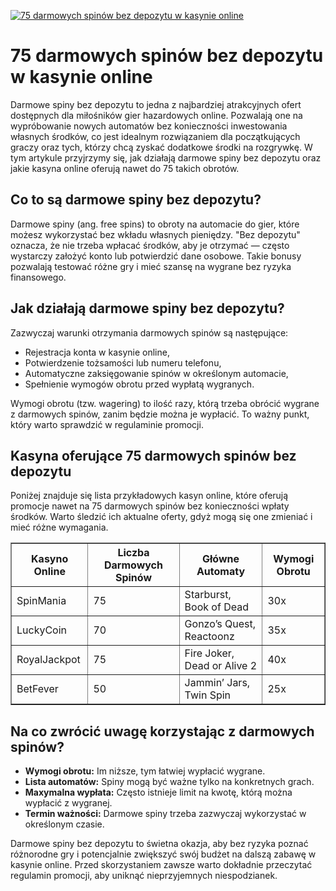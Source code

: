 [![75 darmowych spinów bez depozytu w kasynie online](https://123-caf.pages.dev/gitsignup.png)](https://vrmoo.ru/Bt82HjjY)

<h1>75 darmowych spinów bez depozytu w kasynie online</h1> <p>Darmowe spiny bez depozytu to jedna z najbardziej atrakcyjnych ofert dostępnych dla miłośników gier hazardowych online. Pozwalają one na wypróbowanie nowych automatów bez konieczności inwestowania własnych środków, co jest idealnym rozwiązaniem dla początkujących graczy oraz tych, którzy chcą zyskać dodatkowe środki na rozgrywkę. W tym artykule przyjrzymy się, jak działają darmowe spiny bez depozytu oraz jakie kasyna online oferują nawet do 75 takich obrotów.</p>  <h2>Co to są darmowe spiny bez depozytu?</h2> <p>Darmowe spiny (ang. free spins) to obroty na automacie do gier, które możesz wykorzystać bez wkładu własnych pieniędzy. "Bez depozytu" oznacza, że nie trzeba wpłacać środków, aby je otrzymać — często wystarczy założyć konto lub potwierdzić dane osobowe. Takie bonusy pozwalają testować różne gry i mieć szansę na wygrane bez ryzyka finansowego.</p>  <h2>Jak działają darmowe spiny bez depozytu?</h2> <p>Zazwyczaj warunki otrzymania darmowych spinów są następujące:</p> <ul>   <li>Rejestracja konta w kasynie online,</li>   <li>Potwierdzenie tożsamości lub numeru telefonu,</li>   <li>Automatyczne zaksięgowanie spinów w określonym automacie,</li>   <li>Spełnienie wymogów obrotu przed wypłatą wygranych.</li> </ul> <p>Wymogi obrotu (tzw. wagering) to ilość razy, którą trzeba obrócić wygrane z darmowych spinów, zanim będzie można je wypłacić. To ważny punkt, który warto sprawdzić w regulaminie promocji.</p>  <h2>Kasyna oferujące 75 darmowych spinów bez depozytu</h2> <p>Poniżej znajduje się lista przykładowych kasyn online, które oferują promocje nawet na 75 darmowych spinów bez konieczności wpłaty środków. Warto śledzić ich aktualne oferty, gdyż mogą się one zmieniać i mieć różne wymagania.</p>  <table border="1" cellpadding="8" cellspacing="0">   <thead>     <tr>       <th>Kasyno Online</th>       <th>Liczba Darmowych Spinów</th>       <th>Główne Automaty</th>       <th>Wymogi Obrotu</th>     </tr>   </thead>   <tbody>     <tr>       <td>SpinMania</td>       <td>75</td>       <td>Starburst, Book of Dead</td>       <td>30x</td>     </tr>     <tr>       <td>LuckyCoin</td>       <td>70</td>       <td>Gonzo’s Quest, Reactoonz</td>       <td>35x</td>     </tr>     <tr>       <td>RoyalJackpot</td>       <td>75</td>       <td>Fire Joker, Dead or Alive 2</td>       <td>40x</td>     </tr>     <tr>       <td>BetFever</td>       <td>50</td>       <td>Jammin’ Jars, Twin Spin</td>       <td>25x</td>     </tr>   </tbody> </table>  <h2>Na co zwrócić uwagę korzystając z darmowych spinów?</h2> <ul>   <li><strong>Wymogi obrotu:</strong> Im niższe, tym łatwiej wypłacić wygrane.</li>   <li><strong>Lista automatów:</strong> Spiny mogą być ważne tylko na konkretnych grach.</li>   <li><strong>Maxymalna wypłata:</strong> Często istnieje limit na kwotę, którą można wypłacić z wygranej.</li>   <li><strong>Termin ważności:</strong> Darmowe spiny trzeba zazwyczaj wykorzystać w określonym czasie.</li> </ul>  <p>Darmowe spiny bez depozytu to świetna okazja, aby bez ryzyka poznać różnorodne gry i potencjalnie zwiększyć swój budżet na dalszą zabawę w kasynie online. Przed skorzystaniem zawsze warto dokładnie przeczytać regulamin promocji, aby uniknąć nieprzyjemnych niespodzianek.</p>